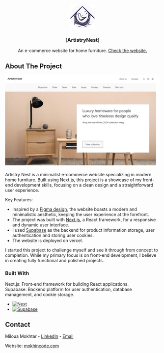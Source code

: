 <!-- PROJECT LOGO -->
<br />
<div align="center">
  <a href="https://artistrynest.shop">
    <img src="pandorascart/public/icon.png" alt="Logo" width="80" height="80">
  </a>

  <h3 align="center">[ArtistryNest]</h3>

  <p align="center">
    An e-commerce website for home furniture.
    <a href="https://artistrynest.shop">Check the website.</a>
  </p>
</div>

## About The Project

[![Product Name Screen Shot][product-screenshot]](https://artistrynest.shop/)

Artistry Nest is a minimalist e-commerce website specializing in modern home furniture. Built using Next.js, this project is a showcase of my front-end development skills, focusing on a clean design and a straightforward user experience.

Key Features:
* Inspired by a [Figma design](https://www.figma.com/community/file/1113372221049615805/e-commerce-website-interface-kit-design-system-completely-free), the website boasts a modern and minimalistic aesthetic, keeping the user experience at the forefront.
* The project was built with [Next.js](https://nextjs.org), a React framework, for a responsive and dynamic user interface.
* I used [Supabase](https://supabase.com/) as the backend for product information storage, user authentication and storing user cookies.
* The website is deployed on vercel.

I started this project to challenge myself and see it through from concept to completion. While my primary focus is on front-end development, I believe in creating fully functional and polished projects.


### Built With

Next.js: Front-end framework for building React applications.<br/>
Supabase: Backend platform for user authentication, database management, and cookie storage.

* [![Next][Next.js]][Next-url]
* [![Supabase][Supabase]][Supabase-url]


## Contact

Miloua Mokhtar - [LinkedIn](https://www.linkedin.com/in/mokhtar-miloua-5a5791230/) - <a href = "mailto: miloua23@gmail.com">Email</a>

Website: [mokhincode.com](https://mokhincode.com)


<!-- MARKDOWN LINKS & IMAGES -->
<!-- https://www.markdownguide.org/basic-syntax/#reference-style-links -->
[Next.js]: https://img.shields.io/badge/next.js-000000?style=for-the-badge&logo=nextdotjs&logoColor=white
[Next-url]: https://nextjs.org/
[Supabase]: https://shields.io/badge/supabase-black?logo=supabase&style=for-the-badge
[Supabase-url]: https://supabase.com/
[product-screenshot]: ./pandorascart/public/artnest.jpg
